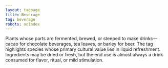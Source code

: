 ```yaml
---
layout: tagpage
title: Beverage
tag: beverage
robots: noindex
---
```


Plants whose parts are fermented, brewed, or steeped to make drinks—cacao for chocolate beverages, tea leaves, or barley for beer. The tag highlights species whose primary cultural value lies in liquid refreshment. Ingredients may be dried or fresh, but the end use is almost always a drink consumed for flavor, ritual, or mild stimulation.
